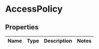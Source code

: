 # AccessPolicy

## Properties
Name | Type | Description | Notes
------------ | ------------- | ------------- | -------------
